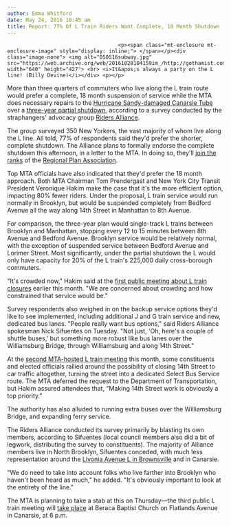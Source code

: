 ```yaml
---
author: Emma Whitford
date: May 24, 2016 10:45 am
title: Report: 77% Of L Train Riders Want Complete, 18 Month Shutdown
---
```


	
										<p><span class="mt-enclosure mt-enclosure-image" style="display: inline;"> </span></p><div class="image-none"> <img alt="050516subway.jpg" src="https://web.archive.org/web/20161028104159im_/http://gothamist.com/attachments/nyc_ewhitford/050516subway.jpg" width="640" height="427"> <br> <i>It&apos;s always a party on the L line! (Billy Devine)</i></div> <p></p>

<p>More than three quarters of commuters who live along the L train route would prefer a complete, 18 month suspension of service while the MTA does necessary repairs to the <a href="https://web.archive.org/web/20161028104159/http://gothamist.com/2016/01/13/l_train_tunnel_closure_years.php">Hurricane Sandy-damaged Canarsie Tube</a> over a <a href="https://web.archive.org/web/20161028104159/http://gothamist.com/2016/05/05/mta_l_train_nightmare.php">three-year partial shutdown</a>, according to a survey conducted by the straphangers&apos; advocacy group <a href="https://web.archive.org/web/20161028104159/http://www.ridersny.org/">Riders Alliance</a>. </p>

<p>The group surveyed 350 New Yorkers, the vast majority of whom live along the L line. All told, 77% of respondents said they&apos;d prefer the shorter, complete shutdown. The Alliance plans to formally endorse the complete shutdown this afternoon, in a letter to the MTA. In doing so, they&apos;ll <a href="https://web.archive.org/web/20161028104159/http://library.rpa.org/pdf/RPA-A-New-L-Train-for-New-Yorkers.pdf">join the ranks</a> of the <a href="https://web.archive.org/web/20161028104159/http://www.rpa.org/">Regional Plan Association</a>. </p>

<p>Top MTA officials have also indicated that they&apos;d prefer the 18 month approach. Both MTA Chairman Tom Prendergast and New York City Transit President Veronique Hakim make the case that it&apos;s the more efficient option, impacting 80% fewer riders. Under the proposal, L train service would run normally in Brooklyn, but would be suspended completely from Bedford Avenue all the way along 14th Street in Manhattan to 8th Avenue. </p>

<p>For comparison, the three-year plan would single-track L trains between Brooklyn and Manhattan, stopping every 12 to 15 minutes between 8th Avenue and Bedford Avenue. Brooklyn service would be relatively normal, with the exception of suspended service between Bedford Avenue and Lorimer Street. Most significantly, under the partial shutdown the L would only have capacity for 20% of the L train&apos;s 225,000 daily cross-borough commuters. </p>

<p>&quot;It&apos;s crowded now,&quot; Hakim said at the <a href="https://web.archive.org/web/20161028104159/http://gothamist.com/2016/01/13/l_train_tunnel_closure_years.php">first public meeting about L train closures</a> earlier this month. &quot;We are concerned about crowding and how constrained that service would be.&quot;</p>

<p>Survey respondents also weighed in on the backup service options they&apos;d like to see implemented, including additional J and G train service and new, dedicated bus lanes. &quot;People really want bus options,&quot; said Riders Alliance spokesman Nick Sifuentes on Tuesday. &quot;Not just, &apos;Oh, here&apos;s a couple of shuttle buses,&apos; but something more robust like bus lanes over the Williamsburg Bridge, through Williamsburg and along 14th Street.&quot; </p>

<p>At the <a href="https://web.archive.org/web/20161028104159/http://gothamist.com/2016/05/13/could_the_l_train_shutdown_turn_14t.php">second MTA-hosted L train meeting</a> this month, some constituents and elected officials rallied around the possibility of closing 14th Street to car traffic altogether, turning the street into a dedicated Select Bus Service route. The MTA deferred the request to the Department of Transportation, but Hakim assured attendees that, &quot;Making 14th Street work is obviously a top priority.&quot; </p>

<p>The authority has also alluded to running extra buses over the Williamsburg Bridge, and expanding ferry service.</p>

<p>The Riders Alliance conducted its survey primarily by blasting its own members, according to Sifuentes (local council members also did a bit of legwork, distributing the survey to constituents). The majority of Alliance members live in North Brooklyn, Sifuentes conceded, with much less representation around the <a href="https://web.archive.org/web/20161028104159/http://gothamist.com/2015/10/28/subway_mta_second_ave.php">Livonia Avenue L in Brownsville</a> and in Canarsie. </p>

<p>&quot;We do need to take into account folks who live farther into Brooklyn who haven&apos;t been heard as much,&quot; he added. &quot;It&apos;s obviously important to look at the entirety of the line.&quot; </p>

<p>The MTA is planning to take a stab at this on Thursday&#x2014;the third public L train meeting will <a href="https://web.archive.org/web/20161028104159/http://www.mta.info/news-l-train-canarsie-tunnel/2016/05/23/meeting-canarsie-brooklyn-continue-community-engagement">take place</a> at Beraca Baptist Church on Flatlands Avenue in Canarsie, at 6 p.m. </p>					
										
									
				